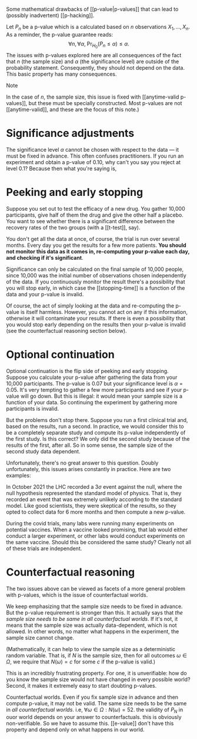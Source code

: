 
Some mathematical drawbacks of [[p-value|p-values]] that can lead to (possibly inadvertent) [[p-hacking]].  

Let $P_n$ be a p-value which is a calculated based on $n$ observations $X_1, \dots, X_n$. As a reminder, the p-value guarantee reads: 
$$\forall n, \forall\alpha,\; \Pr_{H_0}(P_n \leq \alpha) \leq \alpha.$$
The issues with p-values explored here are all consequences of the fact that $n$ (the sample size) and $\alpha$ (the significance level) are outside of the probability statement. Consequently, they should not depend on the data. This basic property has many consequences. 

> [!note] 
> In the case of $n$, the sample size, this issue is fixed with [[anytime-valid p-values]], but these must be specially constructed. Most p-values are not [[anytime-valid]], and these are the focus of this note.)

# Significance adjustments 


 The significance level $\alpha$ cannot be chosen with respect to the data —  it must be fixed in advance. This often confuses practitioners. If you run an experiment and obtain a p-value of 0.10, why can't you say you reject at level 0.1? Because then what you're saying is, 


# Peeking and early stopping

Suppose you set out to test the efficacy of a new drug. You gather 10,000 participants, give half of them the drug and give the other half a placebo. You want to see whether there is a significant difference between the recovery rates of the two groups (with a [[t-test]], say). 

You don't get all the data at once, of course, the trial is run over several months. Every day you get the results for a few more patients. **You should not monitor this data as it comes in, re-computing your p-value each day, and checking if it's significant**. 

Significance can only be calculated on the final sample of 10,000 people, since 10,000 was the initial number of observations chosen independently of the data. If you continuously monitor the result there's a possibility that you will stop early, in which case the [[stopping-time]] is a function of the data and your p-value is invalid. 

Of course, the act of simply looking at the data and re-computing the p-value is itself harmless. However, you cannot act on any if this information, otherwise it will contaminate your results. If there is even a possibility that you would stop early depending on the results then your p-value is invalid (see the counterfactual reasoning section below). 

# Optional continuation 

Optional continuation is the flip side of peeking and early stopping. Suppose you calculate your p-value after gathering the data from your 10,000 participants. The p-value is 0.07 but your significance level is $\alpha=0.05$. It's very tempting to gather a few more participants and see if your p-value will go down. But this is illegal: it would mean your sample size is a function of your data. So continuing the experiment by gathering more participants is invalid. 

But the problems don't stop there. Suppose you run a first clinical trial and, based on the results, run a second. In practice, we would consider this to be a completely separate study and compute its p-value independently of the first study. Is this correct? We only did the second study because of the results of the first, after all. So in some sense, the sample size of the second study data dependent. 

Unfortunately, there's no great answer to this question. Doubly unfortunately, this issues arises constantly in practice. Here are two examples: 

In October 2021 the LHC recorded a $3\sigma$ event against the null, where the null hypothesis represented the standard model of physics. That is, they recorded an event that was extremely unlikely according to the standard model. Like good scientists, they were skeptical of the results, so they opted to collect data for 6 more months and then compute a new p-value. 

During the covid trials, many labs were running many experiments on potential vaccines. When a vaccine looked promising, that lab would either conduct a larger experiment, or other labs would conduct experiments on the same vaccine. Should this be considered the same study? Clearly not all of these trials are independent. 


# Counterfactual reasoning 

The two issues above can be viewed as facets of a more general problem with p-values, which is the issue of counterfactual worlds. 

We keep emphasizing that the sample size needs to be fixed in advance. But the p-value requirement is stronger than this. It actually says that _the sample size needs to be same in all counterfactual worlds_. If it's not, it means that the sample size was actually data-dependent, which is not allowed. In other words, no matter what happens in the experiment, the sample size cannot change. 

(Mathematically, it can help to view the sample size as a deterministic random variable. That is, if $N$ is the sample size, then for all outcomes $\omega\in\Omega$, we require that $N(\omega) = c$ for some $c$ if the p-value is valid.)

This is an incredibly frustrating property. For one, it is unverifiable: how do you know the sample size would not have changed in every possible world? Second, it makes it extremely easy to start doubting p-values.  



Counterfactual worlds. Even if you fix sample size in advance and then compute p-value, it may not be valid. The same size needs to be the same in _all counterfactual worlds_. i.e, $\forall \omega\in\Omega: N(\omega)=52$. 
the validity of $P_N$ in ouor world depends on your answer to counterfactuals. this is obviously non-verifiable. So we have to assume this. [[e-value]] don't have this property and depend only on what happens in our world. 

